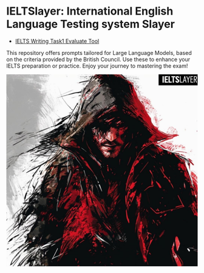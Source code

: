# IELTSlayer: **I**nternational **E**nglish **L**anguage **T**esting system **S**layer
- [IELTS Writing Task1 Evaluate Tool](task1.md)


This repository offers prompts tailored for Large Language Models, based on the criteria provided by the British Council. Use these to enhance your IELTS preparation or practice. Enjoy your journey to mastering the exam!

![Logo](Logo.jpeg)


